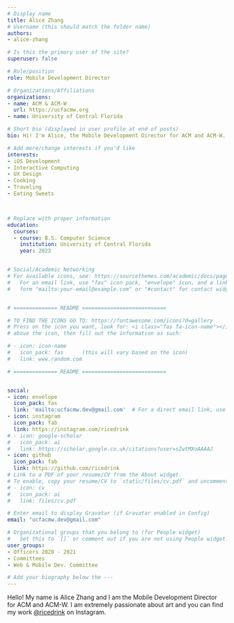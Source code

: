 ```yaml
---
# Display name
title: Alice Zhang
# Username (this should match the folder name)
authors:
- alice-zhang

# Is this the primary user of the site?
superuser: false

# Role/position
role: Mobile Development Director

# Organizations/Affiliations
organizations:
- name: ACM & ACM-W
  url: https://ucfacmw.org
- name: University of Central Florida

# Short bio (displayed in user profile at end of posts)
bio: Hi! I'm Alice, the Mobile Development Director for ACM and ACM-W.

# Add more/change interests if you'd like
interests:
- iOS Development
- Interactive Computing
- UX Design
- Cooking
- Traveling
- Eating Sweets



# Replace with proper information
education:
  courses:
  - course: B.S. Computer Science
    institution: University of Central Florida
    year: 2023


# Social/Academic Networking
# For available icons, see: https://sourcethemes.com/academic/docs/page-builder/#icons
#   For an email link, use "fas" icon pack, "envelope" icon, and a link in the
#   form "mailto:your-email@example.com" or "#contact" for contact widget.


# ============== README ===========================

# TO FIND THE ICONS GO TO: https://fontawesome.com/icons?d=gallery
# Press on the icon you want, look for: <i class="fas fa-icon-name"></i> 
# above the icon, then fill out the information as such:

# - icon: icon-name
#   icon_pack: fas      (this will vary based on the icon)
#   link: www.random.com

# ============== README ===========================


social:
- icon: envelope
  icon_pack: fas
  link: 'mailto:ucfacmw.dev@gmail.com'  # For a direct email link, use "mailto:test@example.org".
- icon: instagram
  icon_pack: fab
  link: https://instagram.com/ricedrink
# - icon: google-scholar
#   icon_pack: ai
#   link: https://scholar.google.co.uk/citations?user=sIwtMXoAAAAJ
- icon: github
  icon_pack: fab
  link: https://github.com/ricedrink
# Link to a PDF of your resume/CV from the About widget.
# To enable, copy your resume/CV to `static/files/cv.pdf` and uncomment the lines below.
# - icon: cv
#   icon_pack: ai
#   link: files/cv.pdf

# Enter email to display Gravatar (if Gravatar enabled in Config)
email: "ucfacmw.dev@gmail.com"

# Organizational groups that you belong to (for People widget)
#   Set this to `[]` or comment out if you are not using People widget.
user_groups:
- Officers 2020 - 2021
- Committees
- Web & Mobile Dev. Committee

# Add your biography below the ---
---
```

Hello! My name is Alice Zhang and I am the Mobile Development Director for ACM and ACM-W. I am extremely passionate about art and you can find my work [@ricedrink](https://instagram.com/ricedrink) on Instagram. 
